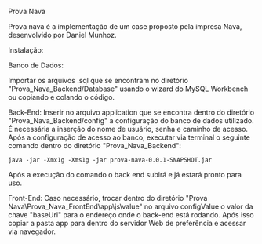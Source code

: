 Prova Nava

Prova nava é a implementação de um case proposto pela impresa Nava, desenvolvido por Daniel Munhoz.


Instalação:

Banco de Dados:

Importar os arquivos .sql que se encontram no diretório "Prova_Nava_Backend/Database" usando o wizard do MySQL Workbench
ou copiando e colando o código.

Back-End:
Inserir no arquivo application que se encontra dentro do diretório "Prova_Nava_Backend/config" a configuração do banco de dados
utilizado.
É necessária a inserção do nome de usuário, senha e caminho de acesso.
Após a configuração de acesso ao banco, executar via terminal o seguinte comando dentro do diretório  "Prova_Nava_Backend":

 	java -jar -Xmx1g -Xms1g -jar prova-nava-0.0.1-SNAPSHOT.jar

Após a execução do comando o back end subirá e já estará pronto para uso.


Front-End:
Caso necessário, trocar dentro do diretório "Prova Nava\Prova_Nava_FrontEnd\app\js\value" no arquivo configValue
o valor da chave "baseUrl" para o endereço onde o back-end está rodando.
Após isso copiar a pasta app para dentro do servidor Web de preferência e acessar via navegador.

